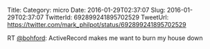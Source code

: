 Title: 
Category: micro
Date: 2016-01-29T02:37:07
Slug: 2016-01-29T02:37:07
TwitterId: 692899241895702529
TweetUrl: https://twitter.com/mark_philpot/status/692899241895702529

RT [@bohford](https://twitter.com/bohford): ActiveRecord makes me want to burn my house down